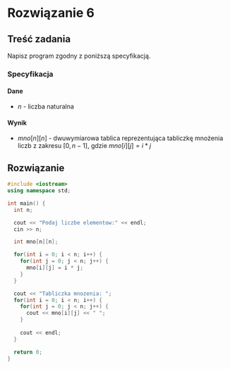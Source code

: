# Rozwiązanie 6

## Treść zadania

Napisz program zgodny z poniższą specyfikacją.

### Specyfikacja

#### Dane

* $n$ - liczba naturalna

#### Wynik

* $mno[n][n]$ - dwuwymiarowa tablica reprezentująca tabliczkę mnożenia liczb z zakresu $[0,n-1]$, gdzie $mno[i][j]=i*j$

## Rozwiązanie

```cpp
#include <iostream>
using namespace std;

int main() {
  int n;

  cout << "Podaj liczbe elementow:" << endl;
  cin >> n;

  int mno[n][n];

  for(int i = 0; i < n; i++) {
    for(int j = 0; j < n; j++) {
      mno[i][j] = i * j;
    }
  }

  cout << "Tabliczka mnozenia: ";
  for(int i = 0; i < n; i++) {
    for(int j = 0; j < n; j++) {
      cout << mno[i][j] << " ";
    }
    
    cout << endl;
  }

  return 0;
}
```